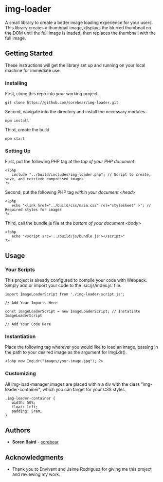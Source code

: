 # img-loader
A small library to create a better image loading experience for your users. This library creates a thumbnail image, displays the blurred thumbnail on the DOM until the full image is loaded, then replaces the thumbnail with the full image.


## Getting Started

These instructions will get the library set up and running on your local machine for immediate use.


### Installing

First, clone this repo into your working project. 

```
git clone https://github.com/sorebear/img-loader.git
```


Second, navigate into the directory and install the necessary modules.

```
npm install
```


Third, create the build

```
npm start
```

### Setting Up

First, put the following PHP tag at the *top of your PHP document*

```
<?php 
   include "../build/includes/img-loader.php"; // Script to create, save, and retrieve compressed images
?>
```


Second, put the following PHP tag *within your document \<head>*

```
<?php 
   echo '<link href="../build/css/main.css" rel="stylesheet" >'; // Required styles for images
?>
```


Third, call the bundle.js file at the *bottom of your document \<body>*

```
<?php
   echo "<script src='../build/js/bundle.js'></script>"
?>
```


## Usage

### Your Scripts

This project is already configured to compile your code with Webpack. Simply add or import your code to the 'src/js/index.js' file.

```
import ImageLoaderScript from './img-loader-script.js';

// Add Your Imports Here

const imageLoaderScript = new ImageLoaderScript; // Instatiate ImageLoaderScript

// Add Your Code Here
```

### Instantiation

Place the following tag wherever you would like to load an image, passing in the path to your desired image as the argument for ImgLdr().

```
<?php new ImgLdr("images/your-image.jpg"); ?>
```


### Customizing

All img-load-manager images are placed within a div with the class "img-loader-container", which you can target for your CSS styles.

```
.img-loader-container {
   width: 50%;
   float: left;
   padding: 5rem;
}
```


## Authors

* **Soren Baird** - [sorebear](https://github.com/sorebear)


## Acknowledgments

* Thank you to Envivent and Jaime Rodriguez for giving me this project and reviewing my work. 
